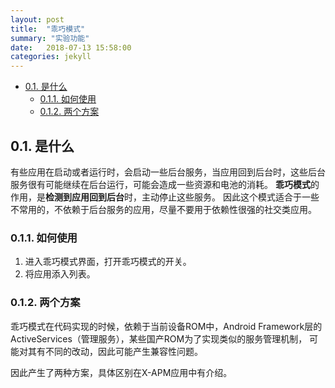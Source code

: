 ```yaml
---
layout: post
title:  "乖巧模式"
summary: "实验功能"
date:   2018-07-13 15:58:00
categories: jekyll
---
```

<!-- more -->
<!-- TOC -->

- [0.1. 是什么](#01-是什么)
    - [0.1.1. 如何使用](#011-如何使用)
    - [0.1.2. 两个方案](#012-两个方案)

<!-- /TOC -->
## 0.1. 是什么
有些应用在启动或者运行时，会启动一些后台服务，当应用回到后台时，这些后台服务很有可能继续在后台运行，可能会造成一些资源和电池的消耗。
**乖巧模式**的作用，是**检测到应用回到后台**时，主动停止这些服务。
因此这个模式适合于一些不常用的，不依赖于后台服务的应用，尽量不要用于依赖性很强的社交类应用。

### 0.1.1. 如何使用
1. 进入乖巧模式界面，打开乖巧模式的开关。
2. 将应用添入列表。

### 0.1.2. 两个方案
乖巧模式在代码实现的时候，依赖于当前设备ROM中，Android Framework层的ActiveServices（管理服务），某些国产ROM为了实现类似的服务管理机制，
可能对其有不同的改动，因此可能产生兼容性问题。

因此产生了两种方案，具体区别在X-APM应用中有介绍。